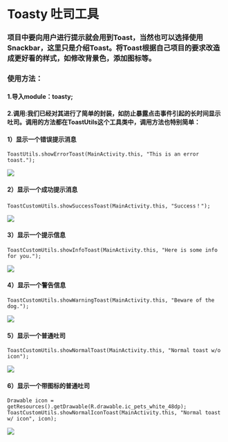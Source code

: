 # Toasty 吐司工具
### 项目中要向用户进行提示就会用到Toast，当然也可以选择使用Snackbar，这里只是介绍Toast。将Toast根据自己项目的要求改造成更好看的样式，如修改背景色，添加图标等。
### 使用方法：
#### 1.导入module：toasty;
#### 2.调用:我们已经对其进行了简单的封装，如防止暴露点击事件引起的长时间显示吐司。调用的方法都在ToastUtils这个工具类中，调用方法也特别简单：
#### 1）显示一个错误提示消息
```
ToastUtils.showErrorToast(MainActivity.this, "This is an error toast.");
```
![](https://github.com/youyutongxue/Toasty/blob/master/app/src/main/java/com/virgil/toasty/art/error.jpeg)

#### 2）显示一个成功提示消息
```
ToastCustomUtils.showSuccessToast(MainActivity.this, "Success！");
```
![](https://github.com/youyutongxue/Toasty/blob/master/app/src/main/java/com/virgil/toasty/art/success.jpeg)

#### 3）显示一个提示信息
```
ToastCustomUtils.showInfoToast(MainActivity.this, "Here is some info for you.");
```
![](https://github.com/youyutongxue/Toasty/blob/master/app/src/main/java/com/virgil/toasty/art/info.jpeg)

#### 4）显示一个警告信息
```
ToastCustomUtils.showWarningToast(MainActivity.this, "Beware of the dog.");
```
![](https://github.com/youyutongxue/Toasty/blob/master/app/src/main/java/com/virgil/toasty/art/warning.jpeg)

#### 5）显示一个普通吐司
```
ToastCustomUtils.showNormalToast(MainActivity.this, "Normal toast w/o icon");
```
![](https://github.com/youyutongxue/Toasty/blob/master/app/src/main/java/com/virgil/toasty/art/normal.jpeg)

#### 6）显示一个带图标的普通吐司
```
Drawable icon = getResources().getDrawable(R.drawable.ic_pets_white_48dp);
ToastCustomUtils.showNormalIconToast(MainActivity.this, "Normal toast w/ icon", icon);
```
![](https://github.com/youyutongxue/Toasty/blob/master/app/src/main/java/com/virgil/toasty/art/normal_icon.jpeg)
